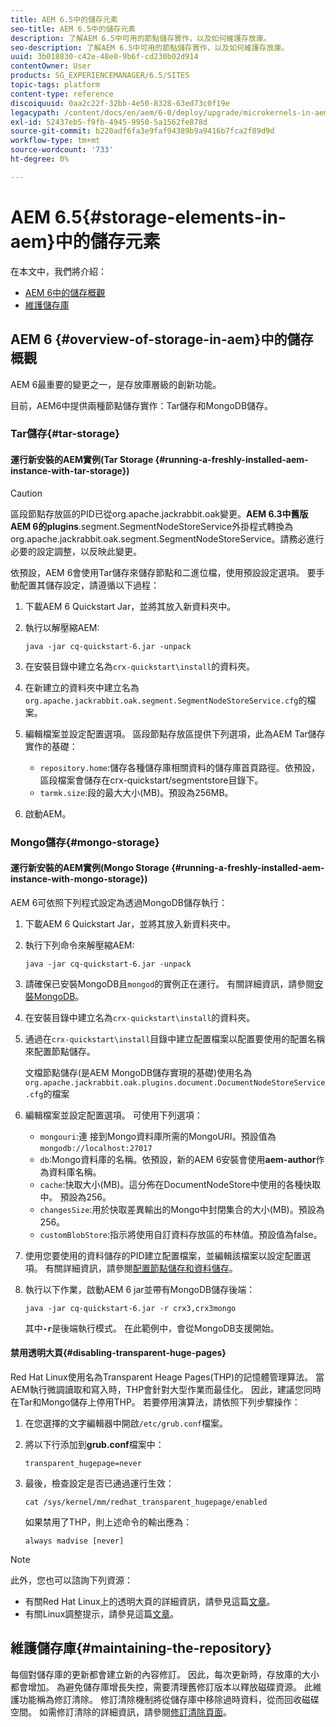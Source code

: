 ```yaml
---
title: AEM 6.5中的儲存元素
seo-title: AEM 6.5中的儲存元素
description: 了解AEM 6.5中可用的節點儲存實作，以及如何維護存放庫。
seo-description: 了解AEM 6.5中可用的節點儲存實作，以及如何維護存放庫。
uuid: 3b018830-c42e-48e0-9b6f-cd230b02d914
contentOwner: User
products: SG_EXPERIENCEMANAGER/6.5/SITES
topic-tags: platform
content-type: reference
discoiquuid: 0aa2c22f-32bb-4e50-8328-63ed73c0f19e
legacypath: /content/docs/en/aem/6-0/deploy/upgrade/microkernels-in-aem-6-0
exl-id: 52437eb5-f9fb-4945-9950-5a1562fe878d
source-git-commit: b220adf6fa3e9faf94389b9a9416b7fca2f89d9d
workflow-type: tm+mt
source-wordcount: '733'
ht-degree: 0%

---
```


# AEM 6.5{#storage-elements-in-aem}中的儲存元素

在本文中，我們將介紹：

* [AEM 6中的儲存概觀](/help/sites-deploying/storage-elements-in-aem-6.md#overview-of-storage-in-aem)
* [維護儲存庫](/help/sites-deploying/storage-elements-in-aem-6.md#maintaining-the-repository)

## AEM 6 {#overview-of-storage-in-aem}中的儲存概觀

AEM 6最重要的變更之一，是存放庫層級的創新功能。

目前，AEM6中提供兩種節點儲存實作：Tar儲存和MongoDB儲存。

### Tar儲存{#tar-storage}

#### 運行新安裝的AEM實例(Tar Storage {#running-a-freshly-installed-aem-instance-with-tar-storage})

>[!CAUTION]
>
>區段節點存放區的PID已從org.apache.jackrabbit.oak變更。**AEM 6.3中舊版AEM 6的plugins**.segment.SegmentNodeStoreService外掛程式轉換為org.apache.jackrabbit.oak.segment.SegmentNodeStoreService。請務必進行必要的設定調整，以反映此變更。

依預設，AEM 6會使用Tar儲存來儲存節點和二進位檔，使用預設設定選項。 要手動配置其儲存設定，請遵循以下過程：

1. 下載AEM 6 Quickstart Jar，並將其放入新資料夾中。
1. 執行以解壓縮AEM:

   `java -jar cq-quickstart-6.jar -unpack`

1. 在安裝目錄中建立名為`crx-quickstart\install`的資料夾。

1. 在新建立的資料夾中建立名為`org.apache.jackrabbit.oak.segment.SegmentNodeStoreService.cfg`的檔案。

1. 編輯檔案並設定配置選項。 區段節點存放區提供下列選項，此為AEM Tar儲存實作的基礎：

   * `repository.home`:儲存各種儲存庫相關資料的儲存庫首頁路徑。依預設，區段檔案會儲存在crx-quickstart/segmentstore目錄下。
   * `tarmk.size`:段的最大大小(MB)。預設為256MB。

1. 啟動AEM。

### Mongo儲存{#mongo-storage}

#### 運行新安裝的AEM實例(Mongo Storage {#running-a-freshly-installed-aem-instance-with-mongo-storage})

AEM 6可依照下列程式設定為透過MongoDB儲存執行：

1. 下載AEM 6 Quickstart Jar，並將其放入新資料夾中。
1. 執行下列命令來解壓縮AEM:

   `java -jar cq-quickstart-6.jar -unpack`

1. 請確保已安裝MongoDB且`mongod`的實例正在運行。 有關詳細資訊，請參閱[安裝MongoDB](https://docs.mongodb.org/manual/installation/)。
1. 在安裝目錄中建立名為`crx-quickstart\install`的資料夾。
1. 通過在`crx-quickstart\install`目錄中建立配置檔案以配置要使用的配置名稱來配置節點儲存。

   文檔節點儲存(是AEM MongoDB儲存實現的基礎)使用名為`org.apache.jackrabbit.oak.plugins.document.DocumentNodeStoreService.cfg`的檔案

1. 編輯檔案並設定配置選項。 可使用下列選項：

   * `mongouri`:連 [](https://docs.mongodb.org/manual/reference/connection-string/) 接到Mongo資料庫所需的MongoURI。預設值為`mongodb://localhost:27017`
   * `db`:Mongo資料庫的名稱。依預設，新的AEM 6安裝會使用&#x200B;**aem-author**&#x200B;作為資料庫名稱。
   * `cache`:快取大小(MB)。這分佈在DocumentNodeStore中使用的各種快取中。 預設為256。
   * `changesSize`:用於快取差異輸出的Mongo中封閉集合的大小(MB)。預設為256。
   * `customBlobStore`:指示將使用自訂資料存放區的布林值。預設值為false。

1. 使用您要使用的資料儲存的PID建立配置檔案，並編輯該檔案以設定配置選項。 有關詳細資訊，請參閱[配置節點儲存和資料儲存](/help/sites-deploying/data-store-config.md)。

1. 執行以下作業，啟動AEM 6 jar並帶有MongoDB儲存後端：

   ```shell
   java -jar cq-quickstart-6.jar -r crx3,crx3mongo
   ```

   其中&#x200B;**`-r`**&#x200B;是後端執行模式。 在此範例中，會從MongoDB支援開始。

#### 禁用透明大頁{#disabling-transparent-huge-pages}

Red Hat Linux使用名為Transparent Heage Pages(THP)的記憶體管理算法。 當AEM執行微調讀取和寫入時，THP會針對大型作業而最佳化。 因此，建議您同時在Tar和Mongo儲存上停用THP。 若要停用演算法，請依照下列步驟操作：

1. 在您選擇的文字編輯器中開啟`/etc/grub.conf`檔案。
1. 將以下行添加到&#x200B;**grub.conf**&#x200B;檔案中：

   ```
   transparent_hugepage=never
   ```

1. 最後，檢查設定是否已通過運行生效：

   ```
   cat /sys/kernel/mm/redhat_transparent_hugepage/enabled
   ```

   如果禁用了THP，則上述命令的輸出應為：

   ```
   always madvise [never]
   ```

>[!NOTE]
>
>此外，您也可以諮詢下列資源：
>
>* 有關Red Hat Linux上的透明大頁的詳細資訊，請參見這篇[文章](https://access.redhat.com/solutions/46111)。
>* 有關Linux調整提示，請參見這篇[文章](https://helpx.adobe.com/experience-manager/kb/performance-tuning-tips.html)。

>



## 維護儲存庫{#maintaining-the-repository}

每個對儲存庫的更新都會建立新的內容修訂。 因此，每次更新時，存放庫的大小都會增加。 為避免儲存庫增長失控，需要清理舊修訂版本以釋放磁碟資源。 此維護功能稱為修訂清除。 修訂清除機制將從儲存庫中移除過時資料，從而回收磁碟空間。 如需修訂清除的詳細資訊，請參閱[修訂清除頁面](/help/sites-deploying/revision-cleanup.md)。
